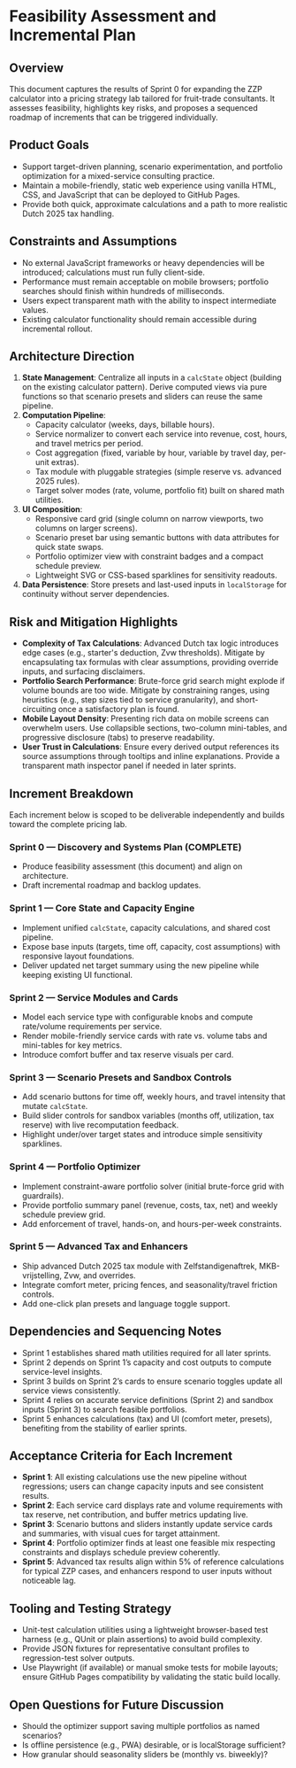 # Feasibility Assessment and Incremental Plan

## Overview
This document captures the results of Sprint 0 for expanding the ZZP calculator into a pricing strategy lab tailored for fruit-trade consultants. It assesses feasibility, highlights key risks, and proposes a sequenced roadmap of increments that can be triggered individually.

## Product Goals
- Support target-driven planning, scenario experimentation, and portfolio optimization for a mixed-service consulting practice.
- Maintain a mobile-friendly, static web experience using vanilla HTML, CSS, and JavaScript that can be deployed to GitHub Pages.
- Provide both quick, approximate calculations and a path to more realistic Dutch 2025 tax handling.

## Constraints and Assumptions
- No external JavaScript frameworks or heavy dependencies will be introduced; calculations must run fully client-side.
- Performance must remain acceptable on mobile browsers; portfolio searches should finish within hundreds of milliseconds.
- Users expect transparent math with the ability to inspect intermediate values.
- Existing calculator functionality should remain accessible during incremental rollout.

## Architecture Direction
1. **State Management**: Centralize all inputs in a `calcState` object (building on the existing calculator pattern). Derive computed views via pure functions so that scenario presets and sliders can reuse the same pipeline.
2. **Computation Pipeline**:
   - Capacity calculator (weeks, days, billable hours).
   - Service normalizer to convert each service into revenue, cost, hours, and travel metrics per period.
   - Cost aggregation (fixed, variable by hour, variable by travel day, per-unit extras).
   - Tax module with pluggable strategies (simple reserve vs. advanced 2025 rules).
   - Target solver modes (rate, volume, portfolio fit) built on shared math utilities.
3. **UI Composition**:
   - Responsive card grid (single column on narrow viewports, two columns on larger screens).
   - Scenario preset bar using semantic buttons with data attributes for quick state swaps.
   - Portfolio optimizer view with constraint badges and a compact schedule preview.
   - Lightweight SVG or CSS-based sparklines for sensitivity readouts.
4. **Data Persistence**: Store presets and last-used inputs in `localStorage` for continuity without server dependencies.

## Risk and Mitigation Highlights
- **Complexity of Tax Calculations**: Advanced Dutch tax logic introduces edge cases (e.g., starter's deduction, Zvw thresholds). Mitigate by encapsulating tax formulas with clear assumptions, providing override inputs, and surfacing disclaimers.
- **Portfolio Search Performance**: Brute-force grid search might explode if volume bounds are too wide. Mitigate by constraining ranges, using heuristics (e.g., step sizes tied to service granularity), and short-circuiting once a satisfactory plan is found.
- **Mobile Layout Density**: Presenting rich data on mobile screens can overwhelm users. Use collapsible sections, two-column mini-tables, and progressive disclosure (tabs) to preserve readability.
- **User Trust in Calculations**: Ensure every derived output references its source assumptions through tooltips and inline explanations. Provide a transparent math inspector panel if needed in later sprints.

## Increment Breakdown
Each increment below is scoped to be deliverable independently and builds toward the complete pricing lab.

### Sprint 0 — Discovery and Systems Plan (COMPLETE)
- Produce feasibility assessment (this document) and align on architecture.
- Draft incremental roadmap and backlog updates.

### Sprint 1 — Core State and Capacity Engine
- Implement unified `calcState`, capacity calculations, and shared cost pipeline.
- Expose base inputs (targets, time off, capacity, cost assumptions) with responsive layout foundations.
- Deliver updated net target summary using the new pipeline while keeping existing UI functional.

### Sprint 2 — Service Modules and Cards
- Model each service type with configurable knobs and compute rate/volume requirements per service.
- Render mobile-friendly service cards with rate vs. volume tabs and mini-tables for key metrics.
- Introduce comfort buffer and tax reserve visuals per card.

### Sprint 3 — Scenario Presets and Sandbox Controls
- Add scenario buttons for time off, weekly hours, and travel intensity that mutate `calcState`.
- Build slider controls for sandbox variables (months off, utilization, tax reserve) with live recomputation feedback.
- Highlight under/over target states and introduce simple sensitivity sparklines.

### Sprint 4 — Portfolio Optimizer
- Implement constraint-aware portfolio solver (initial brute-force grid with guardrails).
- Provide portfolio summary panel (revenue, costs, tax, net) and weekly schedule preview grid.
- Add enforcement of travel, hands-on, and hours-per-week constraints.

### Sprint 5 — Advanced Tax and Enhancers
- Ship advanced Dutch 2025 tax module with Zelfstandigenaftrek, MKB-vrijstelling, Zvw, and overrides.
- Integrate comfort meter, pricing fences, and seasonality/travel friction controls.
- Add one-click plan presets and language toggle support.

## Dependencies and Sequencing Notes
- Sprint 1 establishes shared math utilities required for all later sprints.
- Sprint 2 depends on Sprint 1’s capacity and cost outputs to compute service-level insights.
- Sprint 3 builds on Sprint 2’s cards to ensure scenario toggles update all service views consistently.
- Sprint 4 relies on accurate service definitions (Sprint 2) and sandbox inputs (Sprint 3) to search feasible portfolios.
- Sprint 5 enhances calculations (tax) and UI (comfort meter, presets), benefiting from the stability of earlier sprints.

## Acceptance Criteria for Each Increment
- **Sprint 1**: All existing calculations use the new pipeline without regressions; users can change capacity inputs and see consistent results.
- **Sprint 2**: Each service card displays rate and volume requirements with tax reserve, net contribution, and buffer metrics updating live.
- **Sprint 3**: Scenario buttons and sliders instantly update service cards and summaries, with visual cues for target attainment.
- **Sprint 4**: Portfolio optimizer finds at least one feasible mix respecting constraints and displays schedule preview coherently.
- **Sprint 5**: Advanced tax results align within 5% of reference calculations for typical ZZP cases, and enhancers respond to user inputs without noticeable lag.

## Tooling and Testing Strategy
- Unit-test calculation utilities using a lightweight browser-based test harness (e.g., QUnit or plain assertions) to avoid build complexity.
- Provide JSON fixtures for representative consultant profiles to regression-test solver outputs.
- Use Playwright (if available) or manual smoke tests for mobile layouts; ensure GitHub Pages compatibility by validating the static build locally.

## Open Questions for Future Discussion
- Should the optimizer support saving multiple portfolios as named scenarios?
- Is offline persistence (e.g., PWA) desirable, or is localStorage sufficient?
- How granular should seasonality sliders be (monthly vs. biweekly)?

